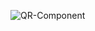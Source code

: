 ![QR-Component](https://github.com/SahilTuladhar/front-end-mentor/blob/QR-component/src/images/QR_component.png)